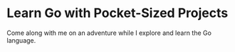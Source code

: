 # Learn Go with Pocket-Sized Projects
Come along with me on an adventure while I explore and learn the Go language.